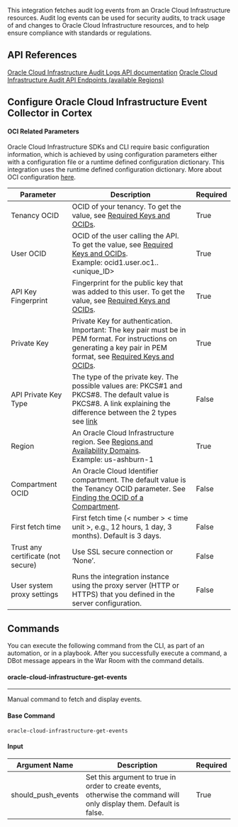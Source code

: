 This integration fetches audit log events from an Oracle Cloud Infrastructure resources.
Audit log events can be used for security audits, to track usage of and changes to Oracle Cloud Infrastructure resources, and to help ensure compliance with standards or regulations.

## API References

[Oracle Cloud Infrastructure Audit Logs API documentation](https://docs.oracle.com/en-us/iaas/Content/Logging/Concepts/audit_logs.htm)
[Oracle Cloud Infrastructure Audit API Endpoints (available Regions)](https://docs.oracle.com/en-us/iaas/api/#/en/audit/20190901)

## Configure Oracle Cloud Infrastructure Event Collector in Cortex


#### OCI Related Parameters

Oracle Cloud Infrastructure SDKs and CLI require basic configuration information, which is achieved by using configuration parameters either with a configuration file or a runtime defined configuration dictionary. This integration uses the runtime defined configuration dictionary.
More about OCI configuration [here](https://docs.oracle.com/en-us/iaas/Content/API/Concepts/sdkconfig.htm).

| **Parameter**                                                           | **Description**                                                                                                                                                                                                                                                                                | **Required** |
|-------------------------------------------------------------------------|------------------------------------------------------------------------------------------------------------------------------------------------------------------------------------------------------------------------------------------------------------------------------------------------|--------------|
| Tenancy OCID                                                              | OCID of your tenancy. To get the value, see [Required Keys and OCIDs](https://docs.oracle.com/en-us/iaas/Content/API/Concepts/apisigningkey.htm#Required_Keys_and_OCIDs).                                                                                                                      | True         |
| User OCID                                                       | OCID of the user calling the API. To get the value, see [Required Keys and OCIDs](https://docs.oracle.com/en-us/iaas/Content/API/Concepts/apisigningkey.htm#Required_Keys_and_OCIDs). <br> Example: ocid1.user.oc1..<unique_ID>                                                                | True         |
| API Key Fingerprint                                                                   | Fingerprint for the public key that was added to this user. To get the value, see [Required Keys and OCIDs](https://docs.oracle.com/en-us/iaas/Content/API/Concepts/apisigningkey.htm#Required_Keys_and_OCIDs).                                                                                | True         |
| Private Key                                                                 | Private Key for authentication. <br> Important: The key pair must be in PEM format. For instructions on generating a key pair in PEM format, see [Required Keys and OCIDs](https://docs.oracle.com/en-us/iaas/Content/API/Concepts/apisigningkey.htm#Required_Keys_and_OCIDs).                 | True         |
| API Private Key Type                                           | The type of the private key. The possible values are: PKCS#1 and PKCS#8. The default value is PKCS#8. A link explaining the difference between the 2 types see [link](https://stackoverflow.com/questions/48958304/pkcs1-and-pkcs8-format-for-rsa-private-key)                                 | False        |
| Region                                               | An Oracle Cloud Infrastructure region. See [Regions and Availability Domains](https://docs.oracle.com/en-us/iaas/Content/General/Concepts/regions.htm#top). <br> Example: us-ashburn-1                                                                                                         | True         |
| Compartment OCID                                               | An Oracle Cloud Identifier compartment. The default value is the Tenancy OCID parameter. See [Finding the OCID of a Compartment](https://docs.oracle.com/en-us/iaas/Content/GSG/Tasks/contactingsupport_topic-Locating_Oracle_Cloud_Infrastructure_IDs.htm#Finding_the_OCID_of_a_Compartment). | False        |
| First fetch time    | First fetch time (< number > < time unit >, e.g., 12 hours, 1 day, 3 months). Default is 3 days.                                                                                                                                                                                               | False        |
| Trust any certificate (not secure) | Use SSL secure connection or ‘None’.                                                                                                                                                                                                                                                           | False        |
| User system proxy settings  | Runs the integration instance using the proxy server (HTTP or HTTPS) that you defined in the server configuration.                                                                                                                                                                             | False        |

## Commands

You can execute the following command from the CLI, as part of an automation, or in a playbook. After you successfully execute a command, a DBot message appears in the War Room with the command details.

#### oracle-cloud-infrastructure-get-events

***
Manual command to fetch and display events.

#### Base Command

`oracle-cloud-infrastructure-get-events`

#### Input

| **Argument Name** | **Description** | **Required** |
| --- | --- | --- |
| should_push_events | Set this argument to true in order to create events, otherwise the command will only display them. Default is false. | True | 
